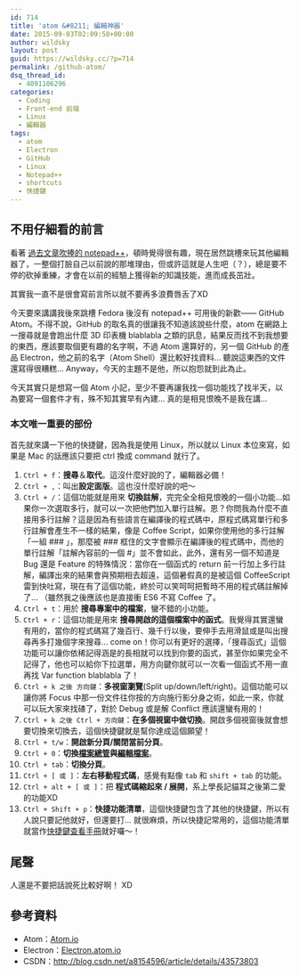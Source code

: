 ```yaml
---
id: 714
title: 'atom &#8211; 編輯神器'
date: 2015-09-03T02:09:58+00:00
author: wildsky
layout: post
guid: https://wildsky.cc/?p=714
permalink: /github-atom/
dsq_thread_id:
  - 4091106296
categories:
  - Coding
  - Front-end 前端
  - Linux
  - 編輯器
tags:
  - atom
  - Electron
  - GitHub
  - Linux
  - Notepad++
  - shortcuts
  - 快捷鍵
---
```

<div class="pf-content">
  <h2>
    不用仔細看的前言
  </h2>

  <p>
    看著 <a href="/2014/12/16/notepadplusplus-zencoding.html">過去文章吹捧的 notepad++</a>，頓時覺得很有趣，現在居然跳槽來玩其他編輯器了，一整個打臉自己以前說的那堆理由，但或許這就是人生吧（？），總是要不停的砍掉重練，才會在以前的經驗上獲得新的知識技能，進而成長茁壯。
  </p>

  <p>
    其實我一直不是很會寫前言所以就不要再多浪費唇舌了XD
  </p>

  <p>
    <!--more-->
  </p>

  <p>
    今天要來講講我後來跳槽 Fedora 後沒有 notepad++ 可用後的新歡—— GitHub Atom。不得不說，GitHub 的取名真的很讓我不知道該說些什麼，atom 在網路上一搜尋就是會跑出什麼 3D 印表機 blablabla 之類的訊息，結果反而找不到我想要的東西，應該要取個更有趣的名字啊，不過 Atom 還算好的，另一個 GitHub 的產品 Electron，他之前的名字（Atom Shell）還比較好找資料… 聽說這東西的文件還寫得很糟糕… Anyway，今天的主題不是他，所以抱怨就到此為止。
  </p>

  <p>
    今天其實只是想寫一個 Atom 小記，至少不要再讓我找一個功能找了找半天，以為要寫一個套件才有，殊不知其實早有內建… 真的是相見恨晚不是我在講…
  </p>

  <h3>
    本文唯一重要的部份
  </h3>

  <p>
    首先就來講一下他的快捷鍵，因為我是使用 Linux，所以就以 Linux 本位來寫，如果是 Mac 的話應該只要把 ctrl 換成 command 就行了。
  </p>

  <ol>
    <li>
      <code>Ctrl + f</code>：<strong>搜尋</strong>＆<strong>取代</strong>。這沒什麼好說的了，編輯器必備！
    </li>
    <li>
      <code>Ctrl + ,</code>：叫出<strong>設定面版</strong>。這也沒什麼好說的吧～
    </li>
    <li>
      <code>Ctrl + /</code>：這個功能就是用來 <strong>切換註解</strong>，完完全全相見恨晚的一個小功能…如果你一次選取多行，就可以一次把他們加入單行註解。恩？你問我為什麼不直接用多行註解？這是因為有些語言在編譯後的程式碼中，原程式碼寫單行和多行註解會產生不一樣的結果，像是 Coffee Script，如果你使用他的多行註解「一組 ### 」，那麼被 ### 框住的文字會顯示在編譯後的程式碼中，而他的單行註解「註解內容前的一個 #」並不會如此，此外，還有另一個不知道是 Bug 還是 Feature 的特殊情況：當你在一個函式的 return 前一行加上多行註解，編譯出來的結果會與預期相去超遠，這個暑假真的是被這個 CoffeeScript 雷到快吐寫，現在有了這個功能，終於可以笑呵呵把暫時不用的程式碼註解掉了… （雖然我之後應該也是直接衝 ES6 不寫 Coffee 了。
    </li>
    <li>
      <code>Ctrl + t</code>：用於 <strong>搜尋專案中的檔案</strong>，蠻不錯的小功能。
    </li>
    <li>
      <code>Ctrl + r</code>：這個功能是用來 <strong>搜尋開啟的這個檔案中的函式</strong>。我覺得其實還蠻有用的，當你的程式碼寫了幾百行、幾千行以後，要伸手去用滑鼠或是叫出搜尋再多打幾個字來搜尋… come on！你可以有更好的選擇，「搜尋函式」這個功能可以讓你依稀記得涵是的長相就可以找到你要的函式，甚至你如果完全不記得了，他也可以給你下拉選單，用方向鍵你就可以一次看一個函式不用一直再找 Var function blablabla 了！
    </li>
    <li>
      <code>Ctrl + k 之後 方向鍵</code>：<strong>多視窗瀏覽</strong>(Split up/down/left/right)。這個功能可以讓你將 Focus 中那一份文件往你按的方向施行影分身之術，如此一來，你就可以玩大家來找碴了，對於 Debug 或是解 Conflict 應該還蠻有用的！
    </li>
    <li>
      <code>Ctrl + k 之後 Ctrl + 方向鍵</code>：<strong>在多個視窗中做切換</strong>。開啟多個視窗後就會想要切換來切換去，這個快捷鍵就是幫你達成這個願望！
    </li>
    <li>
      <code>Ctrl + t/w</code>：<strong>開啟新分頁/關閉當前分頁</strong>。
    </li>
    <li>
      <code>Ctrl + 0</code>：<strong>切換<span style="text-decoration: underline;">檔案總管</span>與<span style="text-decoration: underline;">編輯檔案</span></strong>。
    </li>
    <li>
      <code>Ctrl + tab</code>：<strong>切換分頁</strong>。
    </li>
    <li>
      <code>Ctrl + [ 或 ]</code>：<strong>左右移動程式碼</strong>，感覺有點像 <code>tab</code> 和 <code>shift + tab</code> 的功能。
    </li>
    <li>
      <code>Ctrl + alt + [ 或 ]</code>：把 <strong>程式碼縮起來 / 展開</strong>，系上學長記貓耳之後第二愛的功能XD
    </li>
    <li>
      <code>Ctrl + Shift + p</code>：<strong>快捷功能清單</strong>，這個快捷鍵包含了其他的快捷鍵，所以有人說只要記他就好，但還要打… 就很麻煩，所以快捷記常用的，這個功能清單就當作<span style="text-decoration: underline;">快捷鍵查看手冊</span>就好囉～！
    </li>
  </ol>

  <h2>
    尾聲
  </h2>

  <p>
    人還是不要把話說死比較好啊！ XD
  </p>

  <h2>
    參考資料
  </h2>

  <ul>
    <li>
      Atom：<a href="http://Atom.io" target="_blank">Atom.io</a>
    </li>
    <li>
      Electron：<a href="http://Electron.atom.io" target="_blank">Electron.atom.io</a>
    </li>
    <li>
      CSDN：<a href="http://blog.csdn.net/a8154596/article/details/43573803" target="_blank">http://blog.csdn.net/a8154596/article/details/43573803</a>
    </li>
  </ul>

  <p>
    &nbsp;
  </p>
</div>
